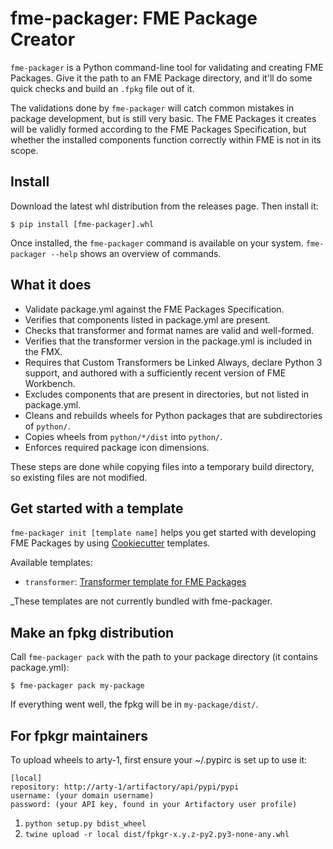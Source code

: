 # fme-packager: FME Package Creator

`fme-packager` is a Python command-line tool for validating and creating FME Packages.
Give it the path to an FME Package directory, and it'll do some quick checks
and build an `.fpkg` file out of it.

The validations done by `fme-packager` will catch common mistakes in package development,
but is still very basic. The FME Packages it creates will be
validly formed according to the FME Packages Specification,
but whether the installed components function correctly within FME is not in its scope.


## Install

Download the latest whl distribution from the releases page. Then install it:

```
$ pip install [fme-packager].whl
```

Once installed, the `fme-packager` command is available on your system.
`fme-packager --help` shows an overview of commands.


## What it does

* Validate package.yml against the FME Packages Specification.
* Verifies that components listed in package.yml are present.
* Checks that transformer and format names are valid and well-formed.
* Verifies that the transformer version in the package.yml is
  included in the FMX.
* Requires that Custom Transformers be Linked Always, declare Python 3 support,
  and authored with a sufficiently recent version of FME Workbench.
* Excludes components that are present in directories,
  but not listed in package.yml.
* Cleans and rebuilds wheels for Python packages that are subdirectories of `python/`.
* Copies wheels from `python/*/dist` into `python/`.
* Enforces required package icon dimensions.

These steps are done while copying files into a temporary build directory,
so existing files are not modified.


## Get started with a template

`fme-packager init [template name]` helps you get started with developing FME Packages by
using [Cookiecutter](https://cookiecutter.readthedocs.io/) templates.

Available templates:

* `transformer`: [Transformer template for FME Packages](https://github.com/safesoftware/fpkg-transformer-template)

_These templates are not currently bundled with fme-packager.


## Make an fpkg distribution

Call `fme-packager pack` with the path to your package directory (it contains package.yml):

```
$ fme-packager pack my-package
```

If everything went well, the fpkg will be in `my-package/dist/`.


## For fpkgr maintainers

To upload wheels to arty-1, first ensure your ~/.pypirc is set up to use it:

```
[local]
repository: http://arty-1/artifactory/api/pypi/pypi
username: (your domain username)
password: (your API key, found in your Artifactory user profile)
```

1. `python setup.py bdist_wheel`
2. `twine upload -r local dist/fpkgr-x.y.z-py2.py3-none-any.whl`
